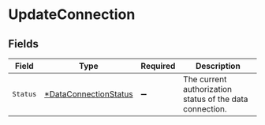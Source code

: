 # UpdateConnection


## Fields

| Field                                                                | Type                                                                 | Required                                                             | Description                                                          |
| -------------------------------------------------------------------- | -------------------------------------------------------------------- | -------------------------------------------------------------------- | -------------------------------------------------------------------- |
| `Status`                                                             | [*DataConnectionStatus](../../models/shared/dataconnectionstatus.md) | :heavy_minus_sign:                                                   | The current authorization status of the data connection.             |